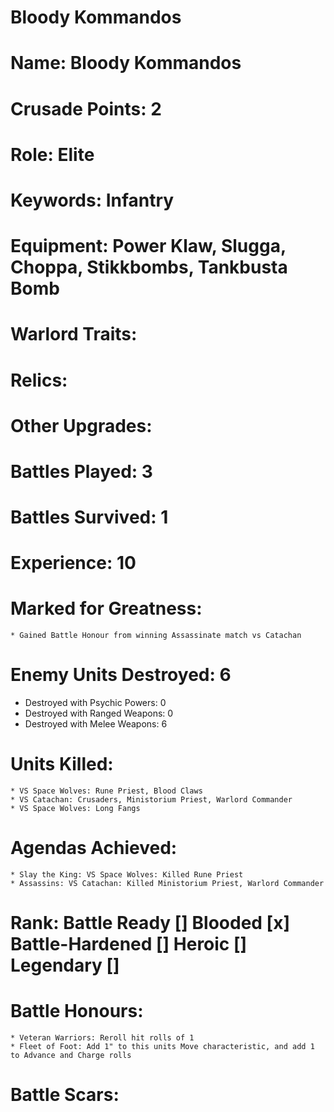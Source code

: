 # Bloody Kommandos

# Name: Bloody Kommandos
# Crusade Points: 2
# Role: Elite
# Keywords: Infantry
# Equipment: Power Klaw, Slugga, Choppa, Stikkbombs, Tankbusta Bomb
# Warlord Traits:
# Relics:
# Other Upgrades:

# Battles Played: 3
# Battles Survived: 1
# Experience: 10
# Marked for Greatness: 
    * Gained Battle Honour from winning Assassinate match vs Catachan
# Enemy Units Destroyed: 6
  * Destroyed with Psychic Powers: 0 
  * Destroyed with Ranged Weapons: 0 
  * Destroyed with Melee Weapons: 6
# Units Killed: 
    * VS Space Wolves: Rune Priest, Blood Claws
    * VS Catachan: Crusaders, Ministorium Priest, Warlord Commander
    * VS Space Wolves: Long Fangs
# Agendas Achieved:
    * Slay the King: VS Space Wolves: Killed Rune Priest
    * Assassins: VS Catachan: Killed Ministorium Priest, Warlord Commander


# Rank: Battle Ready [] Blooded [x] Battle-Hardened [] Heroic [] Legendary []

# Battle Honours: 
    * Veteran Warriors: Reroll hit rolls of 1
    * Fleet of Foot: Add 1" to this units Move characteristic, and add 1 to Advance and Charge rolls
# Battle Scars: